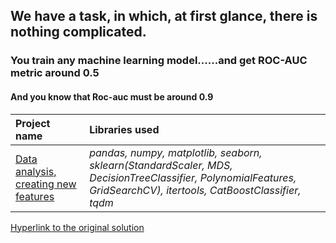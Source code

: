 ## We have a task, in which, at first glance, there is nothing complicated. 
### You train any machine learning model......and get ROC-AUC metric around 0.5
#### And you know that Roc-auc must be around 0.9

| Project name | Libraries used | 
| :---------------------- |  :---------------------- |
| [Data analysis, creating new features](https://github.com/svotyakov/WebScraping_DataPreprocessing/blob/main/creating_new_features/Data_analysis_creating_new_features.ipynb) | *pandas, numpy, matplotlib, seaborn, sklearn(StandardScaler, MDS, DecisionTreeClassifier, PolynomialFeatures, GridSearchCV), itertools, CatBoostClassifier, tqdm* |

[Hyperlink to the original solution](https://www.youtube.com/watch?v=aNREIdJ3IuY&list=PLQJ7ptkRY-xbefSg1XN3FA-SdSRFcCQfn&index=1&t=6s)
